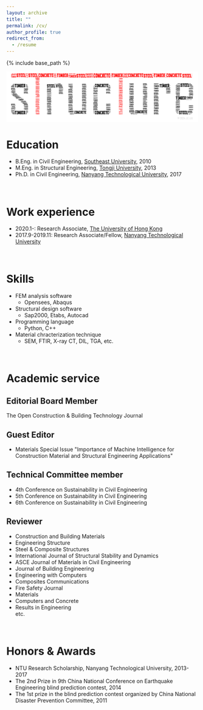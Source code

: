```yaml
---
layout: archive
title: ""
permalink: /cv/
author_profile: true
redirect_from:
  - /resume
---
```


{% include base_path %}

![Editing a markdown file for a talk](/images/logo3.png)

Education
======
* B.Eng. in Civil Engineering, [Southeast University](https://www.seu.edu.cn/english/main.htm), 2010
* M.Eng. in Structural Engineering, [Tongji University](https://en.tongji.edu.cn/p/#/), 2013
* Ph.D. in Civil Engineering, [Nanyang Technological University](https://www.ntu.edu.sg/), 2017
<br/><br/><br/>

Work experience
====== 
* 2020.1-: Research Associate, [The University of Hong Kong](https://www.hku.hk/)
* 2017.9-2019.11: Research Associate/Fellow, [Nanyang Technological University](https://www.ntu.edu.sg/) 
<br/><br/><br/>

Skills
======
* FEM analysis software
  * Opensees, Abaqus
* Structural design software
  * Sap2000, Etabs, Autocad
* Programming language
  * Python, C++
* Material chracterization technique
  * SEM, FTIR, X-ray CT, DIL, TGA, etc.
<br/><br/><br/>
 
Academic service
======
Editorial Board Member
-----
 The Open Construction & Building Technology Journal

Guest Editor
-----
* Materials Special Issue "Importance of Machine Intelligence for Construction Material and Structural Engineering Applications"

Technical Committee member
---
* 4th Conference on Sustainability in Civil Engineering
* 5th Conference on Sustainability in Civil Engineering
* 6th Conference on Sustainability in Civil Engineering
  
Reviewer
-----
* Construction and Building Materials
* Engineering Structure
* Steel & Composite Structures
* International Journal of Structural Stability and Dynamics
* ASCE Journal of Materials in Civil Engineering
* Journal of Building Engineering
* Engineering with Computers
* Composites Communications
* Fire Safety Journal
* Materials
* Computers and Concrete
* Results in Engineering<br/>
  etc.
<br/><br/><br/>

Honors & Awards
======
*	NTU Research Scholarship, Nanyang Technological University, 2013-2017
*	The 2nd Prize in 9th China National Conference on Earthquake Engineering blind prediction contest, 2014
*	The 1st prize in the blind prediction contest organized by China National Disaster Prevention Committee, 2011
